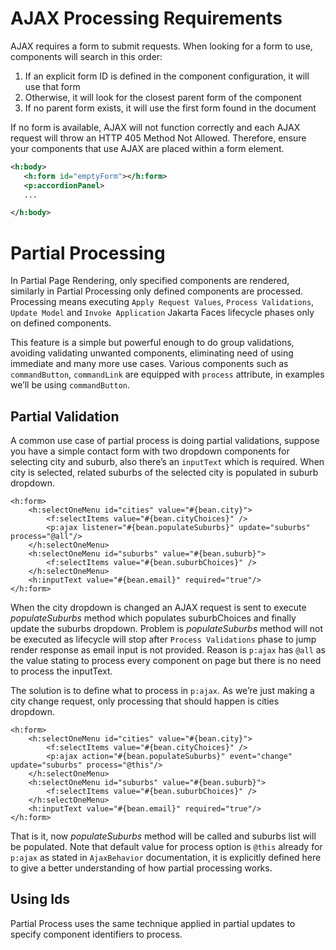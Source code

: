 # AJAX Processing Requirements

AJAX requires a form to submit requests. When looking for a form to use, components will search in this order:

1. If an explicit form ID is defined in the component configuration, it will use that form
2. Otherwise, it will look for the closest parent form of the component
3. If no parent form exists, it will use the first form found in the document

If no form is available, AJAX will not function correctly and each AJAX request will throw an HTTP 405 Method Not Allowed. Therefore, ensure your components that use AJAX are placed within a form element.

```xml
<h:body>
   <h:form id="emptyForm"></h:form>
   <p:accordionPanel>
   ...

</h:body>
```

# Partial Processing

In Partial Page Rendering, only specified components are rendered, similarly in Partial Processing
only defined components are processed. Processing means executing `Apply Request Values`,
`Process Validations`, `Update Model` and `Invoke Application` Jakarta Faces lifecycle phases only on defined
components.

This feature is a simple but powerful enough to do group validations, avoiding validating unwanted
components, eliminating need of using immediate and many more use cases. Various components
such as `commandButton`, `commandLink` are equipped with `process` attribute, in examples we’ll be
using `commandButton`.

## Partial Validation

A common use case of partial process is doing partial validations, suppose you have a simple
contact form with two dropdown components for selecting city and suburb, also there’s an `inputText`
which is required. When city is selected, related suburbs of the selected city is populated in suburb
dropdown.

```xhtml
<h:form>
    <h:selectOneMenu id="cities" value="#{bean.city}">
        <f:selectItems value="#{bean.cityChoices}" />
        <p:ajax listener="#{bean.populateSuburbs}" update="suburbs" process="@all"/>
    </h:selectOneMenu>
    <h:selectOneMenu id="suburbs" value="#{bean.suburb}">
        <f:selectItems value="#{bean.suburbChoices}" />
    </h:selectOneMenu>
    <h:inputText value="#{bean.email}" required="true"/>
</h:form>
```
When the city dropdown is changed an AJAX request is sent to execute _populateSuburbs_ method
which populates suburbChoices and finally update the suburbs dropdown. Problem is
_populateSuburbs_ method will not be executed as lifecycle will stop after `Process Validations` phase
to jump render response as email input is not provided. Reason is `p:ajax` has `@all` as the value
stating to process every component on page but there is no need to process the inputText.

The solution is to define what to process in `p:ajax`. As we’re just making a city change request, only
processing that should happen is cities dropdown.


```xhtml
<h:form>
    <h:selectOneMenu id="cities" value="#{bean.city}">
        <f:selectItems value="#{bean.cityChoices}" />
        <p:ajax action="#{bean.populateSuburbs}" event="change" update="suburbs" process="@this"/>
    </h:selectOneMenu>
    <h:selectOneMenu id="suburbs" value="#{bean.suburb}">
        <f:selectItems value="#{bean.suburbChoices}" />
    </h:selectOneMenu>
    <h:inputText value="#{bean.email}" required="true"/>
</h:form>
```
That is it, now _populateSuburbs_ method will be called and suburbs list will be populated. Note that
default value for process option is `@this` already for `p:ajax` as stated in `AjaxBehavior`
documentation, it is explicitly defined here to give a better understanding of how partial processing
works.

## Using Ids

Partial Process uses the same technique applied in partial updates to specify component identifiers
to process.